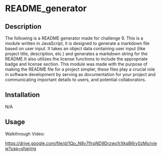 # README_generator

## Description
The following is a README generator made for challenge 9. This is a module written in JavaScript, it is designed to generate a markdown file based on user input. It takes an object data containing user input (like project title, description, etc.) and generates a markdown string for the README.It also utilizes the license functions to include the appropriate badge and license section. This module was made with the purpose of making the README file for a project simpler, these files play a crucial role in software development by serving as documentation for your project and communicating important details to users, and potential collaborators.

## Installation

N/A

## Usage

Walkthrough Video:

https://drive.google.com/file/d/1Qo_N8v7flrpND9Drzwo1rXkqB6ry0zMo/view?usp=sharing

